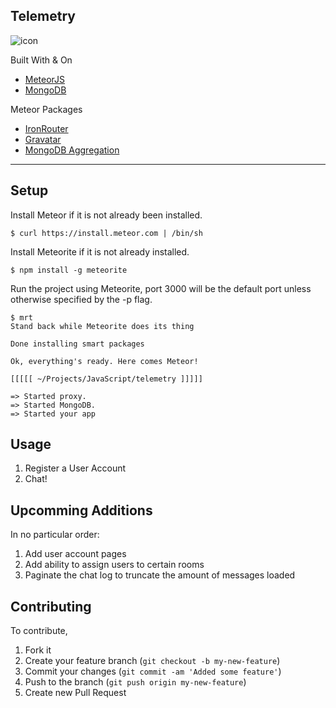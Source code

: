 ## Telemetry
<img align="center" src="https://raw.githubusercontent.com/chrismagnacca/telemetry/master/README/satellite.png" alt="icon">

Built With & On
* [MeteorJS](https://www.meteor.com)
* [MongoDB](http://www.mongodb.org)

Meteor Packages
* [IronRouter](https://atmospherejs.com/package/iron-router)
* [Gravatar](https://atmospherejs.com/package/gravatar)
* [MongoDB Aggregation](http://atmospherejs.com/package/mongodb-aggregation)

***
## Setup

Install Meteor if it is not already been installed.

```
$ curl https://install.meteor.com | /bin/sh
```

Install Meteorite if it is not already installed.
```
$ npm install -g meteorite
```

Run the project using Meteorite, port 3000 will be the default port unless otherwise specified by the -p flag.
```
$ mrt
Stand back while Meteorite does its thing

Done installing smart packages

Ok, everything's ready. Here comes Meteor!

[[[[[ ~/Projects/JavaScript/telemetry ]]]]]

=> Started proxy.
=> Started MongoDB.
=> Started your app
```
## Usage

1. Register a User Account
2. Chat!

## Upcomming Additions
In no particular order:

1. Add user account pages
2. Add ability to assign users to certain rooms
3. Paginate the chat log to truncate the amount of messages loaded

## Contributing
To contribute,

1. Fork it
2. Create your feature branch (`git checkout -b my-new-feature`)
3. Commit your changes (`git commit -am 'Added some feature'`)
4. Push to the branch (`git push origin my-new-feature`)
5. Create new Pull Request
